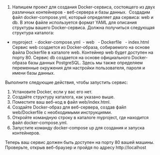 1. Напишем проект для создания Docker-сервиса, состоящего из двух различных контейнеров - веб-сервера и базы данных. 
Создадим файл docker-compose.yml, который определяет два сервиса: web и db.  В этом файле используется формат YAML для описания структуры вашего Docker-сервиса. Должна получиться следующая структура каталога:
- myproject
 - docker-compose.yml
 - web
  - Dockerfile
  - index.html
Сервис web создается из Docker-образа, собираемого на основе файла Dockerfile в каталоге web. Контейнер web будет доступен на порту 80.
Сервис db создается на основе официального Docker-образа базы данных PostgreSQL. Здесь мы также определяем переменные окружения для настройки пользователя, пароля и имени базы данных.

Выполните следующие действия, чтобы запустить сервис:

1. Установите Docker, если у вас его нет.
2. Создайте структуру каталога, как указано выше.
3. Поместите ваш веб-код в файл web/index.html.
4. Создайте Docker-образ для веб-сервера, создав файл web/Dockerfile с необходимыми инструкциями.
5. Откройте командную строку в каталоге myproject, где находится файл docker-compose.yml.
6. Запустите команду docker-compose up для создания и запуска контейнеров.

Теперь ваш сервис должен быть доступен на порту 80 вашей машины. Проверьте, открыв веб-браузер и пройдя по адресу http://localhost
